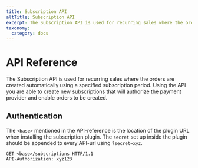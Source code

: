 ```yaml
---
title: Subscription API
altTitle: Subscription API
excerpt: The Subscription API is used for recurring sales where the orders are created automatically using a specified subscription period. Using the API you are able to create new subscriptions that will authorize the payment provider and enable orders to be created.
taxonomy:
  category: docs
---
```


# API Reference

The Subscription API is used for recurring sales where the orders are created automatically using a specified subscription period. Using the API you are able to create new subscriptions that will authorize the payment provider and enable orders to be created.

## Authentication

The `<base>` mentioned in the API-reference is the location of the plugin URL when installing the subscription plugin. The `secret` set up inside the plugin should be appended to every API-url using `?secret=xyz`.

```http
GET <base>/subscriptions HTTP/1.1
API-Authorization: xyz123
```